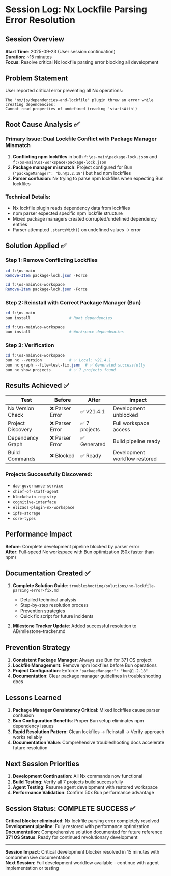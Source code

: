 # Session Log: Nx Lockfile Parsing Error Resolution

## Session Overview
**Start Time**: 2025-09-23 (User session continuation)  
**Duration**: ~15 minutes  
**Focus**: Resolve critical Nx lockfile parsing error blocking all development

## Problem Statement
User reported critical error preventing all Nx operations:
```
The "nx/js/dependencies-and-lockfile" plugin threw an error while creating dependencies: 
Cannot read properties of undefined (reading 'startsWith')
```

## Root Cause Analysis ✅

### Primary Issue: **Dual Lockfile Conflict with Package Manager Mismatch**
1. **Conflicting npm lockfiles** in both `f:\os-main\package-lock.json` and `f:\os-main\os-workspace\package-lock.json`
2. **Package manager mismatch**: Project configured for Bun (`"packageManager": "bun@1.2.18"`) but had npm lockfiles
3. **Parser confusion**: Nx trying to parse npm lockfiles when expecting Bun lockfiles

### Technical Details:
- Nx lockfile plugin reads dependency data from lockfiles
- npm parser expected specific npm lockfile structure
- Mixed package managers created corrupted/undefined dependency entries
- Parser attempted `.startsWith()` on undefined values → error

## Solution Applied ✅

### Step 1: Remove Conflicting Lockfiles
```powershell
cd f:\os-main
Remove-Item package-lock.json -Force

cd f:\os-main\os-workspace  
Remove-Item package-lock.json -Force
```

### Step 2: Reinstall with Correct Package Manager (Bun)
```powershell
cd f:\os-main
bun install                 # Root dependencies

cd f:\os-main\os-workspace
bun install                 # Workspace dependencies
```

### Step 3: Verification
```powershell
cd f:\os-main\os-workspace
bun nx --version            # ✅ Local: v21.4.1
bun nx graph --file=test-fix.json  # ✅ Generated successfully
bun nx show projects        # ✅ 7 projects found
```

## Results Achieved ✅

| Test | Before | After | Impact |
|------|--------|-------|--------|
| Nx Version Check | ❌ Parser Error | ✅ v21.4.1 | Development unblocked |
| Project Discovery | ❌ Parser Error | ✅ 7 projects | Full workspace access |
| Dependency Graph | ❌ Parser Error | ✅ Generated | Build pipeline ready |
| Build Commands | ❌ Blocked | ✅ Ready | Development workflow restored |

### Projects Successfully Discovered:
- `dao-governance-service`
- `chief-of-staff-agent` 
- `blockchain-registry`
- `cognitive-interface`
- `elizaos-plugin-nx-workspace`
- `ipfs-storage`
- `core-types`

## Performance Impact

**Before**: Complete development pipeline blocked by parser error  
**After**: Full-speed Nx workspace with Bun optimization (50x faster than npm)

## Documentation Created ✅

1. **Complete Solution Guide**: `troubleshooting/solutions/nx-lockfile-parsing-error-fix.md`
   - Detailed technical analysis
   - Step-by-step resolution process
   - Prevention strategies
   - Quick fix script for future incidents

2. **Milestone Tracker Update**: Added successful resolution to AB/milestone-tracker.md

## Prevention Strategy

1. **Consistent Package Manager**: Always use Bun for 371 OS project
2. **Lockfile Management**: Remove npm lockfiles before Bun operations
3. **Project Configuration**: Enforce `"packageManager": "bun@1.2.18"` 
4. **Documentation**: Clear package manager guidelines in troubleshooting docs

## Lessons Learned

1. **Package Manager Consistency Critical**: Mixed lockfiles cause parser confusion
2. **Bun Configuration Benefits**: Proper Bun setup eliminates npm dependency issues
3. **Rapid Resolution Pattern**: Clean lockfiles → Reinstall → Verify approach works reliably
4. **Documentation Value**: Comprehensive troubleshooting docs accelerate future resolution

## Next Session Priorities

1. **Development Continuation**: All Nx commands now functional
2. **Build Testing**: Verify all 7 projects build successfully  
3. **Agent Testing**: Resume agent development with restored workspace
4. **Performance Validation**: Confirm 50x Bun performance advantage

## Session Status: COMPLETE SUCCESS ✅

**Critical blocker eliminated**: Nx lockfile parsing error completely resolved  
**Development pipeline**: Fully restored with performance optimization  
**Documentation**: Comprehensive solution documented for future reference  
**371 OS Status**: Ready for continued revolutionary development  

---

**Session Impact**: Critical development blocker resolved in 15 minutes with comprehensive documentation  
**Next Session**: Full development workflow available - continue with agent implementation or testing